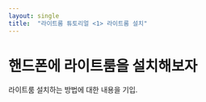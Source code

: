 ```yaml
---
layout: single
title:  "라이트룸 튜토리얼 <1> 라이트룸 설치"
---
```



# 핸드폰에 라이트룸을 설치해보자

라이트룸 설치하는 방법에 대한 내용을 기입.
